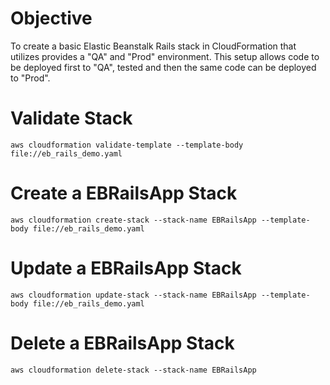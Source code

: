 # Objective

To create a basic Elastic Beanstalk Rails stack in CloudFormation that utilizes provides a "QA" and "Prod" environment. This setup allows code to be deployed first to "QA", tested and then the same code can be deployed to "Prod".

# Validate Stack
`aws cloudformation validate-template --template-body file://eb_rails_demo.yaml`

# Create a EBRailsApp Stack
`aws cloudformation create-stack --stack-name EBRailsApp --template-body file://eb_rails_demo.yaml`

# Update a EBRailsApp Stack
`aws cloudformation update-stack --stack-name EBRailsApp --template-body file://eb_rails_demo.yaml`

# Delete a EBRailsApp Stack
`aws cloudformation delete-stack --stack-name EBRailsApp`
